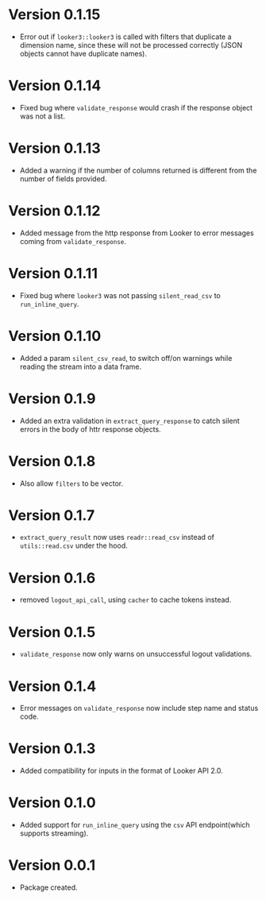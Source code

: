 # Version 0.1.15
- Error out if `looker3::looker3` is called with filters that duplicate a dimension name,
  since these will not be processed correctly (JSON objects cannot have duplicate names).

# Version 0.1.14
- Fixed bug where `validate_response` would crash if the response object was not a list.

# Version 0.1.13
- Added a warning if the number of columns returned is different from the number of fields provided.

# Version 0.1.12
- Added message from the http response from Looker to error messages coming from `validate_response`.

# Version 0.1.11
- Fixed bug where `looker3` was not passing `silent_read_csv` to `run_inline_query`.

# Version 0.1.10
- Added a param `silent_csv_read`, to switch off/on warnings while reading the stream into a data frame.

# Version 0.1.9
- Added an extra validation in `extract_query_response` to catch silent errors in the body of httr response objects.

# Version 0.1.8
- Also allow `filters` to be vector.

# Version 0.1.7
- `extract_query_result` now uses `readr::read_csv` instead of `utils::read.csv` under the hood.

# Version 0.1.6
- removed `logout_api_call`, using `cacher` to cache tokens instead.

# Version 0.1.5
- `validate_response` now only warns on unsuccessful logout validations.

# Version 0.1.4
- Error messages on `validate_response` now include step name and status code.

# Version 0.1.3
- Added compatibility for inputs in the format of Looker API 2.0.

# Version 0.1.0
- Added support for `run_inline_query` using the `csv` API endpoint(which supports streaming).

# Version 0.0.1
- Package created.
